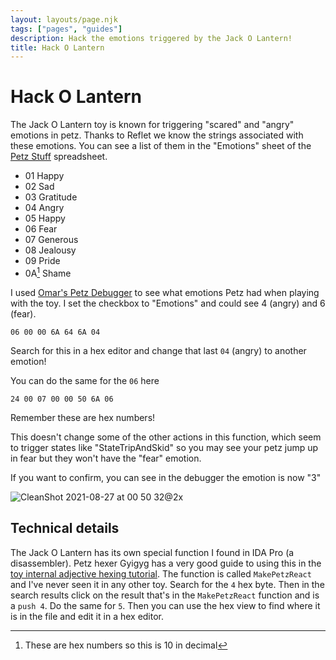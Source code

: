 ```yaml
---
layout: layouts/page.njk
tags: ["pages", "guides"]
description: Hack the emotions triggered by the Jack O Lantern!
title: Hack O Lantern
---
```

# Hack O Lantern

The Jack O Lantern toy is known for triggering "scared" and "angry" emotions in petz. Thanks to Reflet we know the strings associated with these emotions. You can see a list of them in the "Emotions" sheet of the [Petz Stuff](https://docs.google.com/spreadsheets/d/1iAxztX3E9gn8TRoZ3bwG6EBdSIAuu84F8wT8GxZcle4/edit#gid=337215586) spreadsheet. 

* 01	Happy
* 02	Sad
* 03	Gratitude
* 04	Angry
* 05	Happy
* 06	Fear
* 07	Generous
* 08	Jealousy
* 09	Pride
* 0A[^1]	Shame 

[^1]: These are hex numbers so this is 10 in decimal


I used [Omar's Petz Debugger](http://petz.filthyhippie.net/) to see what emotions Petz had when playing with the toy. I set the checkbox to "Emotions" and could see 4 (angry) and 6 (fear). 

```
06 00 00 6A 64 6A 04
```
Search for this in a hex editor and change that last `04` (angry) to another emotion! 

You can do the same for the `06` here

```
24 00 07 00 00 50 6A 06
```

Remember these are hex numbers! 

This doesn't change some of the other actions in this function, which seem to trigger states like "StateTripAndSkid" so you may see your petz jump up in fear but they won't have the "fear" emotion. 

If you want to confirm, you can see in the debugger the emotion is now "3"

![CleanShot 2021-08-27 at 00 50 32@2x](https://user-images.githubusercontent.com/1251094/131078662-7644b341-6672-4741-87a2-3548b1a9d62b.jpg)


## Technical details

The Jack O Lantern has its own special function I found in IDA Pro (a disassembler). Petz hexer Gyigyg has a very good guide to using this in the [toy internal adjective hexing tutorial](https://gyiyg.neocities.org/itemhextut.html). The function is called `MakePetzReact` and I've never seen it in any other toy. Search for the `4` hex byte. Then in the search results click on the result that's in the `MakePetzReact` function and is a `push 4`. Do the same for `5`. Then you can use the hex view to find where it is in the file and edit it in a hex editor. 
